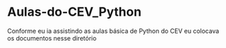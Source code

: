 # Aulas-do-CEV_Python
 Conforme eu ia assistindo as aulas básica de Python do CEV eu colocava os documentos nesse diretório
